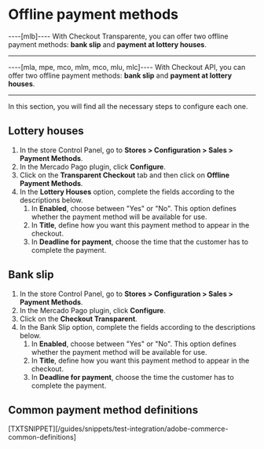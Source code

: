 # Offline payment methods

----[mlb]----
With Checkout Transparente, you can offer two offline payment methods: **bank slip** and **payment at lottery houses**.

------------
----[mla, mpe, mco, mlm, mco, mlu, mlc]----
With Checkout API, you can offer two offline payment methods: **bank slip** and **payment at lottery houses**.

------------

In this section, you will find all the necessary steps to configure each one.


## Lottery houses

1. In the store Control Panel, go to **Stores > Configuration > Sales > Payment Methods**.
2. In the Mercado Pago plugin, click **Configure**.
3. Click on the **Transparent Checkout** tab and then click on **Offline Payment Methods**.
4. In the **Lottery Houses** option, complete the fields according to the descriptions below.
   1. In **Enabled**, choose between "Yes" or "No". This option defines whether the payment method will be available for use.
   2. In **Title**, define how you want this payment method to appear in the checkout.
   3. In **Deadline for payment**, choose the time that the customer has to complete the payment.


## Bank slip

1. In the store Control Panel, go to **Stores > Configuration > Sales > Payment Methods**.
2. In the Mercado Pago plugin, click **Configure**.
3. Click on the **Checkout Transparent**.
4. In the Bank Slip option, complete the fields according to the descriptions below.
    1. In **Enabled**, choose between "Yes" or "No". This option defines whether the payment method will be available for use.
    2. In **Title**, define how you want this payment method to appear in the checkout.
    3. In **Deadline for payment**, choose the time the customer has to complete the payment.


## Common payment method definitions

[TXTSNIPPET][/guides/snippets/test-integration/adobe-commerce-common-definitions]